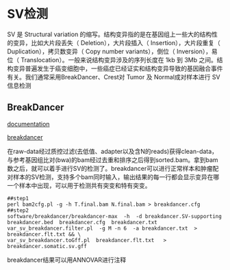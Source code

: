 # SV检测
SV 是 Structural variation 的缩写。结构变异指的是在基因组上一些大的结构性的变异，比如大片段丢失（ Deletion），大片段插入（ Insertion），大片段重复（ Duplication），拷贝数变异（ Copy number variants），倒位（ Inversion），易位（ Translocation）。一般来说结构变异涉及的序列长度在 1kb 到 3Mb 之间。结构变异普遍发生于癌变细胞中，一些癌症已经证实和结构变异导致的基因融合事件有关。我们通常采用BreakDancer、Crest对 Tumor 及 Normal成对样本进行 SV 信息检测

## BreakDancer
[documentation](http://gmt.genome.wustl.edu/packages/breakdancer/documentation.html)

[breakdancer](https://github.com/kenchen/breakdancer#readme)

在raw-data经过质控过滤(去低值、adapter以及含N的reads)获得clean-data，与参考基因组比对(bwa)的bam经过去重和排序之后得到sorted.bam。拿到bam数之后，就可以着手进行SV的检测了。breakdancer可以进行正常样本和肿瘤配对样本的SV检测，支持多个bam同时输入，输出结果的每一行都会显示变异在哪一个样本中出现，可以用于检测共有突变和特有突变。

```shell
##step1
perl bam2cfg.pl -g -h T.final.bam N.final.bam > breakdancer.cfg
##step2
software/breakdancer/breakdancer-max  -h  -d breakdancer.SV-supporting  breakdancer.bed  breakdancer.cfg  breakdancer.txt
var_sv_breakdancer.filter.pl  -g M -n 6  -a breakdancer.txt  > breakdancer.flt.txt && \
var_sv_breakdancer.toGff.pl  breakdancer.flt.txt   > breakdancer.somatic.sv.gff
```
breakdancer结果可以用ANNOVAR进行注释

